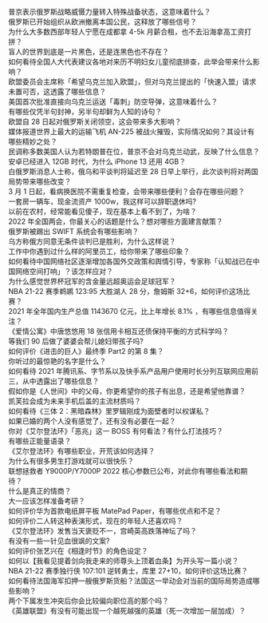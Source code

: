 普京表示俄罗斯战略威慑力量转入特殊战备状态，这意味着什么？  
俄罗斯已开始组织从欧洲撤离本国公民，这释放了哪些信号？  
为什么大多数西部年轻人宁愿在成都拿 4-5k 月薪合租，也不去沿海拿高工资打拼？  
盲人的世界到底是一片黑色，还是连黑色也不存在？  
如何看待全国人大代表建议各地对来历不明妇女儿童彻底排查，此举会带来什么影响？  
欧盟委员会主席称「希望乌克兰加入欧盟」，但对乌克兰提出的「快速入盟」请求未置可否，这透露了哪些信息？  
美国首次批准直接向乌克兰运送「毒刺」防空导弹，这意味着什么？  
有哪些仅凭半句封神，另半句却鲜为人知的诗句？  
欧盟自 28 日起对俄罗斯关闭领空，这会带来多大影响？  
媒体报道世界上最大的运输飞机 AN-225 被战火摧毁，实际情况如何？其设计有哪些精妙之处？  
民调称多数美国人认为若特朗普在位，普京不会对乌克兰动武，反映了什么信息？  
安卓已经进入 12GB 时代，为什么 iPhone 13 还用 4GB？  
白俄罗斯消息人士称，俄乌和平谈判将延迟至 28 日早上举行，此次谈判将对两国局势带来哪些改变？  
3 月 1 日起，看病换医院不需重复检查，会带来哪些便利？会存在哪些问题？  
一套房一辆车，现金流资产 1000w，我这样可以辞职退休吗?  
以前在农村，经常能看见傻子，现在基本上看不到了，为啥？  
2022 年全国两会，你最关心的话题是什么？想对哪些方面建言献策？  
俄罗斯被踢出 SWIFT 系统会有哪些影响？  
乌方称俄方同意无条件谈判已是胜利，为什么这样说？  
工作中你遇到过什么样的阿里员工，给你带来了哪些印象？  
如何看待中国网络社区逐渐增加各国外交政策和舆情引导，专家称「认知战已在中国网络空间打响」？该怎样应对？  
为什么感觉世界杯冠军的含金量远超奥运会足球冠军？  
NBA 21-22 赛季鹈鹕 123:95 大胜湖人 28 分，詹姆斯 32+6，如何评价这场比赛？  
2021 年全年国内生产总值 1143670 亿元，比上年增长 8.1% ，有哪些信息值得关注？  
《爱情公寓》中唐悠悠用 18 张信用卡相互还债保持平衡的方式科学吗？  
等我们 90 后做了婆婆会帮儿媳妇带孩子吗?  
如何评价《进击的巨人》最终季 Part2 的第 8 集？  
你听过的最惊艳的名字是什么？  
如何看待 2021 年腾讯系、字节系以及快手系产品用户使用时长分列互联网应用前三，从中透露出了哪些信息？  
假如你是《人世间》中的父母，你更希望你的孩子有出息，还是希望他靠谱？  
凯芙拉会成为未来手机后盖的主流材质吗？  
如何看待《三体 2：黑暗森林》里罗辑刚成为面壁者时以权谋私？  
如果已婚的两个人没有感觉了，还有没有必要在一起？  
你对《艾尔登法环》「恶兆」这一 BOSS 有何看法？有什么打法技巧？  
有哪些正能量语录？  
《艾尔登法环》有哪些职业，开荒该如何选择？  
为什么有很多男生打游戏就可以很快乐？  
联想拯救者 Y9000P/Y7000P 2022 核心参数已公布，对此你有哪些看法和期待？  
什么是真正的情商？  
大一应该怎样准备考研？  
如何评价华为首款电纸屏平板 MatePad Paper，有哪些优点和不足？  
如何评价二人转这种表演形式，现在的年轻人还喜欢吗？  
《艾尔登法环》发售当天褒贬不一，宫崎英高跌落神坛了吗？  
有没有一些一针见血很飒的文案?  
如何评价张艺兴在《相逢时节》的角色设定？  
如何以【我看见提着剑向我走来的师尊头上顶着血条】为开头写一篇小说？  
NBA 21-22 赛季独行侠 107:101 逆转勇士，库里 27+10，如何评价这场比赛？  
如何看待法国海军扣押一艘俄罗斯货船？法国这一举动会对当前的国际局势造成哪些影响？  
两个下属发生冲突后你会比较偏向职位高的那个吗？  
《英雄联盟》有没有可能出现一个越死越强的英雄（死一次增加一层加成）？  
